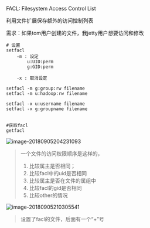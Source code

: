 FACL: Filesystem Access Control List

利用文件扩展保存额外的访问控制列表



需求：如果tom用户创建的文件，我jetty用户想要访问和修改



```Shell
# 设置
setfacl 
	-m : 设定
		u:UID:perm
		g:GID:perm
		
	-x : 取消设定

setfacl -m g:group:rw filename
setfacl -m u:hadoop:rw filename
	
setfacl -x u:username filename
setfacl -x g:groupname filename


#获取facl
getfacl

```



![image-20180905204231093](/Users/chenyansong/Documents/note/images/linux/filesystem/facl.png)



> 一个文件的访问权限顺序是这样的，
>
> 1. 比较属主是否相同；
> 2. 比较facl中的uid是否相同
> 3. 比较属主是否在文件的属组中
> 4. 比较facl的gid是否相同
> 5. 比较other的情况





![image-20180905210305541](/Users/chenyansong/Documents/note/images/linux/filesystem/facl2.png)

> 设置了facl的文件，后面有一个“+”号

